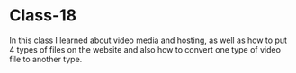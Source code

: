 # Class-18
In this class I learned about video media and hosting, as well as how to put 4 types of files on the website and also how to convert one type of video file to another type.
